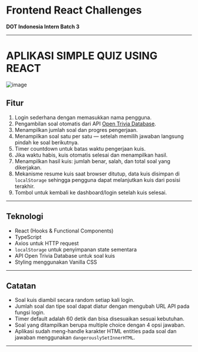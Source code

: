 # Frontend React Challenges  
**DOT Indonesia Intern Batch 3**

---
# APLIKASI SIMPLE QUIZ USING REACT
![image](https://github.com/user-attachments/assets/48a7eaff-5e5e-40d8-87f6-0d32eb6f1a7d)

## Fitur

1. Login sederhana dengan memasukkan nama pengguna.  
2. Pengambilan soal otomatis dari API [Open Trivia Database](https://opentdb.com/).  
3. Menampilkan jumlah soal dan progres pengerjaan.  
4. Menampilkan soal satu per satu — setelah memilih jawaban langsung pindah ke soal berikutnya.  
5. Timer countdown untuk batas waktu pengerjaan kuis.  
6. Jika waktu habis, kuis otomatis selesai dan menampilkan hasil.  
7. Menampilkan hasil kuis: jumlah benar, salah, dan total soal yang dikerjakan.  
8. Mekanisme resume kuis saat browser ditutup, data kuis disimpan di `localStorage` sehingga pengguna dapat melanjutkan kuis dari posisi terakhir.  
9. Tombol untuk kembali ke dashboard/login setelah kuis selesai.  

---

## Teknologi

- React (Hooks & Functional Components)  
- TypeScript  
- Axios untuk HTTP request  
- `localStorage` untuk penyimpanan state sementara  
- API Open Trivia Database untuk soal kuis  
- Styling menggunakan Vanilla CSS  

---

## Catatan

- Soal kuis diambil secara random setiap kali login.  
- Jumlah soal dan tipe soal dapat diatur dengan mengubah URL API pada fungsi login.  
- Timer default adalah 60 detik dan bisa disesuaikan sesuai kebutuhan.  
- Soal yang ditampilkan berupa multiple choice dengan 4 opsi jawaban.  
- Aplikasi sudah meng-handle karakter HTML entities pada soal dan jawaban menggunakan `dangerouslySetInnerHTML`.  

---
